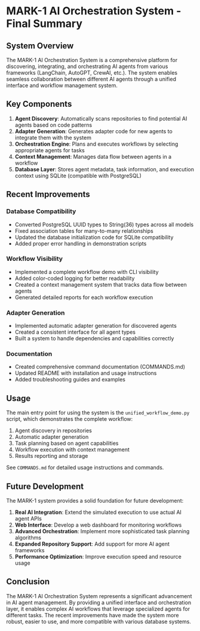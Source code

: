 # MARK-1 AI Orchestration System - Final Summary

## System Overview

The MARK-1 AI Orchestration System is a comprehensive platform for discovering, integrating, and orchestrating AI agents from various frameworks (LangChain, AutoGPT, CrewAI, etc.). The system enables seamless collaboration between different AI agents through a unified interface and workflow management system.

## Key Components

1. **Agent Discovery**: Automatically scans repositories to find potential AI agents based on code patterns
2. **Adapter Generation**: Generates adapter code for new agents to integrate them with the system
3. **Orchestration Engine**: Plans and executes workflows by selecting appropriate agents for tasks
4. **Context Management**: Manages data flow between agents in a workflow
5. **Database Layer**: Stores agent metadata, task information, and execution context using SQLite (compatible with PostgreSQL)

## Recent Improvements

### Database Compatibility

- Converted PostgreSQL UUID types to String(36) types across all models
- Fixed association tables for many-to-many relationships
- Updated the database initialization code for SQLite compatibility
- Added proper error handling in demonstration scripts

### Workflow Visibility

- Implemented a complete workflow demo with CLI visibility
- Added color-coded logging for better readability
- Created a context management system that tracks data flow between agents
- Generated detailed reports for each workflow execution

### Adapter Generation

- Implemented automatic adapter generation for discovered agents
- Created a consistent interface for all agent types
- Built a system to handle dependencies and capabilities correctly

### Documentation

- Created comprehensive command documentation (COMMANDS.md)
- Updated README with installation and usage instructions
- Added troubleshooting guides and examples

## Usage

The main entry point for using the system is the `unified_workflow_demo.py` script, which demonstrates the complete workflow:

1. Agent discovery in repositories
2. Automatic adapter generation
3. Task planning based on agent capabilities
4. Workflow execution with context management
5. Results reporting and storage

See `COMMANDS.md` for detailed usage instructions and commands.

## Future Development

The MARK-1 system provides a solid foundation for future development:

1. **Real AI Integration**: Extend the simulated execution to use actual AI agent APIs
2. **Web Interface**: Develop a web dashboard for monitoring workflows
3. **Advanced Orchestration**: Implement more sophisticated task planning algorithms
4. **Expanded Repository Support**: Add support for more AI agent frameworks
5. **Performance Optimization**: Improve execution speed and resource usage

## Conclusion

The MARK-1 AI Orchestration System represents a significant advancement in AI agent management. By providing a unified interface and orchestration layer, it enables complex AI workflows that leverage specialized agents for different tasks. The recent improvements have made the system more robust, easier to use, and more compatible with various database systems.
